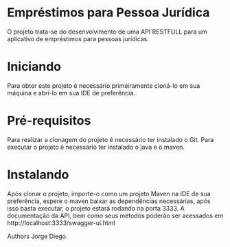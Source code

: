 <h1>Empréstimos para Pessoa Jurídica</h1>
O projeto trata-se do desenvolvimento de uma API RESTFULL para um aplicativo de empréstimos para pessoas jurídicas.

<h1>Iniciando</h1>

Para obter este projeto é necessário primeiramente cloná-lo em sua máquina e abri-lo em sua IDE de preferência.

<h1>Pré-requisitos</h1>
Para realizar a clonagem do projeto é necessário ter instalado o Git.
Para executar o projeto é necessário ter instalado o java e o maven.

<h1>Instalando</h1>
Após clonar o projeto, importe-o como um projeto Maven na IDE de sua preferência, espere o maven baixar as dependências necessárias, após isso basta executar, o projeto estará rodando na porta 3333. A documentação da API, bem como seus métodos poderão ser acessados em http://localhost:3333/swagger-ui.html

Authors
Jorge Diego.
